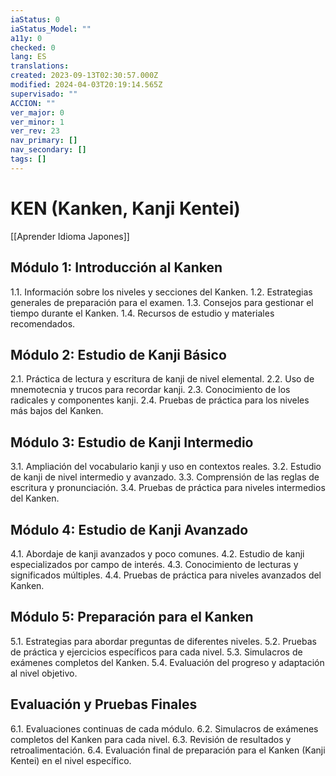 ```yaml
---
iaStatus: 0
iaStatus_Model: ""
a11y: 0
checked: 0
lang: ES
translations: 
created: 2023-09-13T02:30:57.000Z
modified: 2024-04-03T20:19:14.565Z
supervisado: ""
ACCION: ""
ver_major: 0
ver_minor: 1
ver_rev: 23
nav_primary: []
nav_secondary: []
tags: []
---
```

# KEN (Kanken, Kanji Kentei)

[[Aprender Idioma Japones]]

## Módulo 1: Introducción al Kanken

1.1. Información sobre los niveles y secciones del Kanken.
1.2. Estrategias generales de preparación para el examen.
1.3. Consejos para gestionar el tiempo durante el Kanken.
1.4. Recursos de estudio y materiales recomendados.

## Módulo 2: Estudio de Kanji Básico

2.1. Práctica de lectura y escritura de kanji de nivel elemental.
2.2. Uso de mnemotecnia y trucos para recordar kanji.
2.3. Conocimiento de los radicales y componentes kanji.
2.4. Pruebas de práctica para los niveles más bajos del Kanken.

## Módulo 3: Estudio de Kanji Intermedio

3.1. Ampliación del vocabulario kanji y uso en contextos reales.
3.2. Estudio de kanji de nivel intermedio y avanzado.
3.3. Comprensión de las reglas de escritura y pronunciación.
3.4. Pruebas de práctica para niveles intermedios del Kanken.

## Módulo 4: Estudio de Kanji Avanzado

4.1. Abordaje de kanji avanzados y poco comunes.
4.2. Estudio de kanji especializados por campo de interés.
4.3. Conocimiento de lecturas y significados múltiples.
4.4. Pruebas de práctica para niveles avanzados del Kanken.

## Módulo 5: Preparación para el Kanken

5.1. Estrategias para abordar preguntas de diferentes niveles.
5.2. Pruebas de práctica y ejercicios específicos para cada nivel.
5.3. Simulacros de exámenes completos del Kanken.
5.4. Evaluación del progreso y adaptación al nivel objetivo.

## Evaluación y Pruebas Finales

6.1. Evaluaciones continuas de cada módulo.
6.2. Simulacros de exámenes completos del Kanken para cada nivel.
6.3. Revisión de resultados y retroalimentación.
6.4. Evaluación final de preparación para el Kanken (Kanji Kentei) en el nivel específico.



